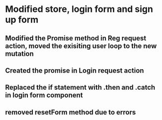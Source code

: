 # Modified store, login form and sign up form

## Modified the Promise method in Reg request action, moved the exisiting user loop to the new mutation

## Created the promise in Login request action

## Replaced the if statement with .then and .catch in login form component

## removed resetForm method due to errors